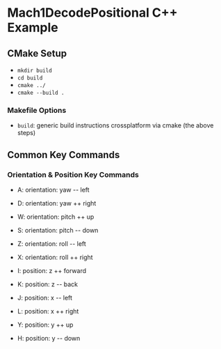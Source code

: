 # Mach1DecodePositional C++ Example

## CMake Setup
 - `mkdir build`
 - `cd build`
 - `cmake ../`
 - `cmake --build .`

### Makefile Options
 - `build`: generic build instructions crossplatform via cmake (the above steps)

## Common Key Commands

### Orientation & Position Key Commands
 - A: orientation: yaw -- left
 - D: orientation: yaw ++ right
 - W: orientation: pitch ++ up
 - S: orientation: pitch -- down
 - Z: orientation: roll -- left
 - X: orientation: roll ++ right

 - I: position: z ++ forward
 - K: position: z -- back
 - J: position: x -- left
 - L: position: x ++ right
 - Y: position: y ++ up
 - H: position: y -- down
